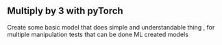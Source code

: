 ## Multiply by 3 with pyTorch

Create some basic model that does simple and understandable thing , for multiple manipulation tests that can be done ML created models

